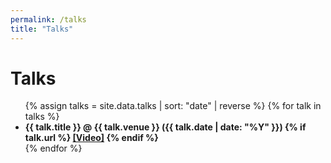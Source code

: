 ```yaml
---
permalink: /talks
title: "Talks"
---
```


# Talks

<ul>
{% assign talks = site.data.talks | sort: "date" | reverse %}
{% for talk in talks %}
<li>
<b>{{ talk.title }} @ {{ talk.venue }} ({{ talk.date | date: "%Y" }})
{% if talk.url %}
    <a href="{{ talk.url }}" target="_blank">[Video]</a>
{% endif %}
</b>
</li>
{% endfor %}
</ul>